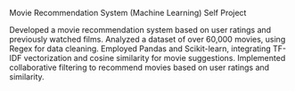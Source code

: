 Movie Recommendation System (Machine Learning) Self Project

Developed a movie recommendation system based on user ratings and previously watched films. Analyzed a dataset of over 60,000 movies, using Regex for data cleaning. Employed Pandas and Scikit-learn, integrating TF-IDF vectorization and cosine similarity for movie suggestions. Implemented collaborative filtering to recommend movies based on user ratings and similarity.
